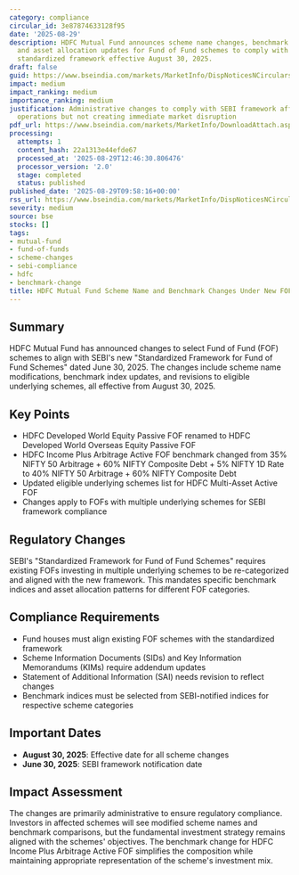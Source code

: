 ```yaml
---
category: compliance
circular_id: 3e87874633128f95
date: '2025-08-29'
description: HDFC Mutual Fund announces scheme name changes, benchmark modifications,
  and asset allocation updates for Fund of Fund schemes to comply with SEBI's new
  standardized framework effective August 30, 2025.
draft: false
guid: https://www.bseindia.com/markets/MarketInfo/DispNoticesNCirculars.aspx?Noticeid={6F3E07F7-1970-45A5-8A58-E4B4AD381333}&noticeno=20250829-10&dt=08/29/2025&icount=10&totcount=37&flag=0
impact: medium
impact_ranking: medium
importance_ranking: medium
justification: Administrative changes to comply with SEBI framework affecting fund
  operations but not creating immediate market disruption
pdf_url: https://www.bseindia.com/markets/MarketInfo/DownloadAttach.aspx?id=20250829-10&attachedId=b2e62329-1d10-4c67-a0d6-557efcca56e4
processing:
  attempts: 1
  content_hash: 22a1313e44efde67
  processed_at: '2025-08-29T12:46:30.806476'
  processor_version: '2.0'
  stage: completed
  status: published
published_date: '2025-08-29T09:58:16+00:00'
rss_url: https://www.bseindia.com/markets/MarketInfo/DispNoticesNCirculars.aspx?Noticeid={6F3E07F7-1970-45A5-8A58-E4B4AD381333}&noticeno=20250829-10&dt=08/29/2025&icount=10&totcount=37&flag=0
severity: medium
source: bse
stocks: []
tags:
- mutual-fund
- fund-of-funds
- scheme-changes
- sebi-compliance
- hdfc
- benchmark-change
title: HDFC Mutual Fund Scheme Name and Benchmark Changes Under New FOF Framework
---
```


## Summary

HDFC Mutual Fund has announced changes to select Fund of Fund (FOF) schemes to align with SEBI's new "Standardized Framework for Fund of Fund Schemes" dated June 30, 2025. The changes include scheme name modifications, benchmark index updates, and revisions to eligible underlying schemes, all effective from August 30, 2025.

## Key Points

- HDFC Developed World Equity Passive FOF renamed to HDFC Developed World Overseas Equity Passive FOF
- HDFC Income Plus Arbitrage Active FOF benchmark changed from 35% NIFTY 50 Arbitrage + 60% NIFTY Composite Debt + 5% NIFTY 1D Rate to 40% NIFTY 50 Arbitrage + 60% NIFTY Composite Debt
- Updated eligible underlying schemes list for HDFC Multi-Asset Active FOF
- Changes apply to FOFs with multiple underlying schemes for SEBI framework compliance

## Regulatory Changes

SEBI's "Standardized Framework for Fund of Fund Schemes" requires existing FOFs investing in multiple underlying schemes to be re-categorized and aligned with the new framework. This mandates specific benchmark indices and asset allocation patterns for different FOF categories.

## Compliance Requirements

- Fund houses must align existing FOF schemes with the standardized framework
- Scheme Information Documents (SIDs) and Key Information Memorandums (KIMs) require addendum updates
- Statement of Additional Information (SAI) needs revision to reflect changes
- Benchmark indices must be selected from SEBI-notified indices for respective scheme categories

## Important Dates

- **August 30, 2025**: Effective date for all scheme changes
- **June 30, 2025**: SEBI framework notification date

## Impact Assessment

The changes are primarily administrative to ensure regulatory compliance. Investors in affected schemes will see modified scheme names and benchmark comparisons, but the fundamental investment strategy remains aligned with the schemes' objectives. The benchmark change for HDFC Income Plus Arbitrage Active FOF simplifies the composition while maintaining appropriate representation of the scheme's investment mix.